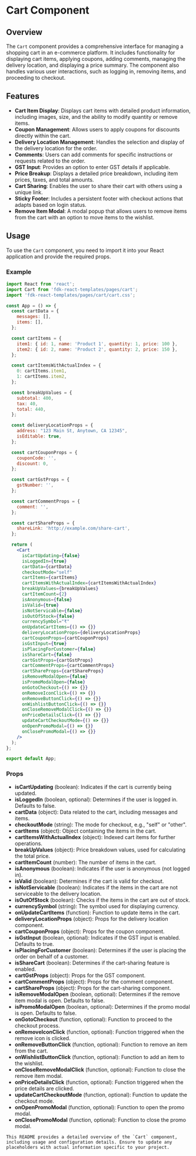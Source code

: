 # Cart Component

## Overview
The `Cart` component provides a comprehensive interface for managing a shopping cart in an e-commerce platform. It includes functionality for displaying cart items, applying coupons, adding comments, managing the delivery location, and displaying a price summary. The component also handles various user interactions, such as logging in, removing items, and proceeding to checkout.

## Features
- **Cart Item Display**: Displays cart items with detailed product information, including images, size, and the ability to modify quantity or remove items.
- **Coupon Management**: Allows users to apply coupons for discounts directly within the cart.
- **Delivery Location Management**: Handles the selection and display of the delivery location for the order.
- **Comments**: Users can add comments for specific instructions or requests related to the order.
- **GST Input**: Provides an option to enter GST details if applicable.
- **Price Breakup**: Displays a detailed price breakdown, including item prices, taxes, and total amounts.
- **Cart Sharing**: Enables the user to share their cart with others using a unique link.
- **Sticky Footer**: Includes a persistent footer with checkout actions that adapts based on login status.
- **Remove Item Modal**: A modal popup that allows users to remove items from the cart with an option to move items to the wishlist.

## Usage
To use the `Cart` component, you need to import it into your React application and provide the required props.

### Example
```jsx
import React from 'react';
import Cart from 'fdk-react-templates/pages/cart';
import 'fdk-react-templates/pages/cart/cart.css';

const App = () => {
  const cartData = {
    messages: [],
    items: [],
  };

  const cartItems = {
    item1: { id: 1, name: 'Product 1', quantity: 1, price: 100 },
    item2: { id: 2, name: 'Product 2', quantity: 2, price: 150 },
  };

  const cartItemsWithActualIndex = {
    0: cartItems.item1,
    1: cartItems.item2,
  };

  const breakUpValues = {
    subtotal: 400,
    tax: 40,
    total: 440,
  };

  const deliveryLocationProps = {
    address: "123 Main St, Anytown, CA 12345",
    isEditable: true,
  };

  const cartCouponProps = {
    couponCode: '',
    discount: 0,
  };

  const cartGstProps = {
    gstNumber: '',
  };

  const cartCommentProps = {
    comment: '',
  };

  const cartShareProps = {
    shareLink: 'http://example.com/share-cart',
  };

  return (
    <Cart
      isCartUpdating={false}
      isLoggedIn={true}
      cartData={cartData}
      checkoutMode="self"
      cartItems={cartItems}
      cartItemsWithActualIndex={cartItemsWithActualIndex}
      breakUpValues={breakUpValues}
      cartItemCount={2}
      isAnonymous={false}
      isValid={true}
      isNotServicable={false}
      isOutOfStock={false}
      currencySymbol="₹"
      onUpdateCartItems={() => {}}
      deliveryLocationProps={deliveryLocationProps}
      cartCouponProps={cartCouponProps}
      isGstInput={true}
      isPlacingForCustomer={false}
      isShareCart={false}
      cartGstProps={cartGstProps}
      cartCommentProps={cartCommentProps}
      cartShareProps={cartShareProps}
      isRemoveModalOpen={false}
      isPromoModalOpen={false}
      onGotoCheckout={() => {}}
      onRemoveIconClick={() => {}}
      onRemoveButtonClick={() => {}}
      onWishlistButtonClick={() => {}}
      onCloseRemoveModalClick={() => {}}
      onPriceDetailsClick={() => {}}
      updateCartCheckoutMode={() => {}}
      onOpenPromoModal={() => {}}
      onClosePromoModal={() => {}}
    />
  );
};

export default App;

```

### Props

- **isCartUpdating** (boolean): Indicates if the cart is currently being updated.
- **isLoggedIn** (boolean, optional): Determines if the user is logged in. Defaults to false.
- **cartData** (object): Data related to the cart, including messages and items.
- **checkoutMode** (string): The mode for checkout, e.g., "self" or "other".
- **cartItems** (object): Object containing the items in the cart.
- **cartItemsWithActualIndex** (object): Indexed cart items for further operations.
- **breakUpValues** (object): Price breakdown values, used for calculating the total price.
- **cartItemCount** (number): The number of items in the cart.
- **isAnonymous** (boolean): Indicates if the user is anonymous (not logged in).
- **isValid** (boolean): Determines if the cart is valid for checkout.
- **isNotServicable** (boolean): Indicates if the items in the cart are not serviceable to the delivery location.
- **isOutOfStock** (boolean): Checks if the items in the cart are out of stock.
- **currencySymbol** (string): The symbol used for displaying currency.
- **onUpdateCartItems** (function): Function to update items in the cart.
- **deliveryLocationProps** (object): Props for the delivery location component.
- **cartCouponProps** (object): Props for the coupon component.
- **isGstInput** (boolean, optional): Indicates if the GST input is enabled. Defaults to true.
- **isPlacingForCustomer** (boolean): Determines if the user is placing the order on behalf of a customer.
- **isShareCart** (boolean): Determines if the cart-sharing feature is enabled.
- **cartGstProps** (object): Props for the GST component.
- **cartCommentProps** (object): Props for the comment component.
- **cartShareProps** (object): Props for the cart-sharing component.
- **isRemoveModalOpen** (boolean, optional): Determines if the remove item modal is open. Defaults to false.
- **isPromoModalOpen** (boolean, optional): Determines if the promo modal is open. Defaults to false.
- **onGotoCheckout** (function, optional): Function to proceed to the checkout process.
- **onRemoveIconClick** (function, optional): Function triggered when the remove icon is clicked.
- **onRemoveButtonClick** (function, optional): Function to remove an item from the cart.
- **onWishlistButtonClick** (function, optional): Function to add an item to the wishlist.
- **onCloseRemoveModalClick** (function, optional): Function to close the remove item modal.
- **onPriceDetailsClick** (function, optional): Function triggered when the price details are clicked.
- **updateCartCheckoutMode** (function, optional): Function to update the checkout mode.
- **onOpenPromoModal** (function, optional): Function to open the promo modal.
- **onClosePromoModal** (function, optional): Function to close the promo modal.

```
This README provides a detailed overview of the `Cart` component, including usage and configuration details. Ensure to update any placeholders with actual information specific to your project.